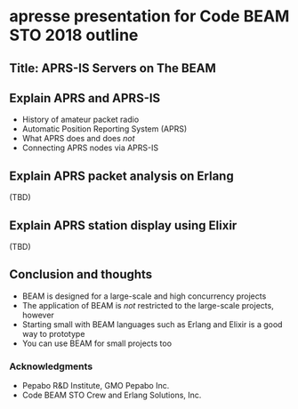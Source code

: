 # apresse presentation for Code BEAM STO 2018 outline

## Title: APRS-IS Servers on The BEAM

## Explain APRS and APRS-IS

* History of amateur packet radio
* Automatic Position Reporting System (APRS)
* What APRS does and does *not*
* Connecting APRS nodes via APRS-IS

## Explain APRS packet analysis on Erlang

(TBD)

## Explain APRS station display using Elixir

(TBD)

## Conclusion and thoughts

* BEAM is designed for a large-scale and high concurrency projects
* The application of BEAM is *not* restricted to the large-scale projects, however
* Starting small with BEAM languages such as Erlang and Elixir is a good way to prototype 
* You can use BEAM for small projects too

### Acknowledgments

* Pepabo R&D Institute, GMO Pepabo Inc.
* Code BEAM STO Crew and Erlang Solutions, Inc.
